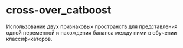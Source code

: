 # cross-over_catboost
Использование двух признаковых пространств для представления одной переменной и нахождения баланса между ними в обучении классификаторов.
